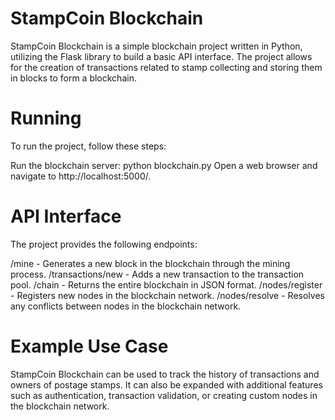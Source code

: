 # StampCoin Blockchain
StampCoin Blockchain is a simple blockchain project written in Python, utilizing the Flask library to build a basic API interface. The project allows for the creation of transactions related to stamp collecting and storing them in blocks to form a blockchain.

# Running
To run the project, follow these steps:

Run the blockchain server:
python blockchain.py
Open a web browser and navigate to http://localhost:5000/.

# API Interface
The project provides the following endpoints:

/mine - Generates a new block in the blockchain through the mining process.
/transactions/new - Adds a new transaction to the transaction pool.
/chain - Returns the entire blockchain in JSON format.
/nodes/register - Registers new nodes in the blockchain network.
/nodes/resolve - Resolves any conflicts between nodes in the blockchain network.

# Example Use Case
StampCoin Blockchain can be used to track the history of transactions and owners of postage stamps. It can also be expanded with additional features such as authentication, transaction validation, or creating custom nodes in the blockchain network.

